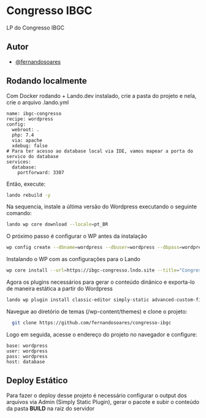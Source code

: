 # Congresso IBGC

LP do Congresso IBGC

## Autor

- [@fernandosoares](https://www.github.com/fernandosoares)

## Rodando localmente

Com Docker rodando + Lando.dev instalado, crie a pasta do projeto e nela, crie o arquivo .lando.yml

```
name: ibgc-congresso
recipe: wordpress
config:
  webroot: .
  php: 7.4
  via: apache
  xdebug: false
# Para ter acesso ao database local via IDE, vamos mapear a porta do servico do database
services:
  database:
    portforward: 3307
```

Então, execute:

```bash
lando rebuild -y
```

Na sequencia, instale a última versão do Wordpress executando o seguinte comando:

```bash
lando wp core download --locale=pt_BR
```

O próximo passo é configurar o WP antes da instalação

```bash
wp config create --dbname=wordpress --dbuser=wordpress --dbpass=wordpress --dbhost=database
```

Instalando o WP com as configurações para o Lando

```bash
wp core install --url=https://ibgc-congresso.lndo.site --title="Congresso | IBGC" --admin_user=admin --admin_password=admin --admin_email=admin@lndol.site
```

Agora os plugins necessários para gerar o conteúdo dinânico e exporta-lo de maneira estática a partir do Wordpress

```bash
lando wp plugin install classic-editor simply-static advanced-custom-fields --activate
```

Navegue ao diretório de temas (/wp-content/themes) e clone o projeto:

```bash
  git clone https://github.com/fernandosoares/congresso-ibgc
```

Logo em seguida, acesse o endereço do projeto no navegador e configure:

```
base: wordpress
user: wordpress
pass: wordpress
host: database
```

## Deploy Estático

Para fazer o deploy desse projeto é necessário configurar o output dos arquivos via Admin
(Simply Static Plugin), gerar o pacote e subir o conteúdo da pasta **BUILD** na raiz do servidor
